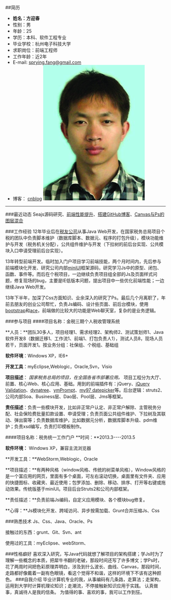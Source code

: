 ##简历
* **姓名：方迎春**
* 性别：男
* 年龄：25
* 学历：本科、软件工程专业
* 毕业学校：杭州电子科技大学
* 求职岗位：前端工程师
* 工作年龄：近2年
* E-mail: <sprying.fang@gmail.com>
* 博客： [cnblog](http://www.cnblogs.com/sprying/)
 ![avatar](/assets/images/avatar2.jpg)

----------------------------------
###最近动态
Seajs源码研究、[前端性能提升]()、[搭建GitHub博客]()、[Canvas与Ps的图层混合]()

###工作经验
12年毕业后在[税友公司](http://www.servyou.com.cn/)从事Java Web开发，在国家税务总局项目个税的团队中负责脚本维护（数据库脚本、数据元、程序的打包升级），模块功能维护与开发（税务机关分配），公共组件维护与开发（下拉树的前后台实现、公共模块入口申请受理前后台实现）。

13年转型前端开发。临时加入门户项目学习前端技能，两个月时间内，先后参与前端模块化开发、研究公司内部[miniUI](http://www.miniui.com/)框架源码，研究学习Js中的原型、闭包、函数、事件等。而后在个税项目，一边继续负责项目组全部的Js及页面样式问题，修复现场的bug，主要是IE低版本问题，提出项目中一些优化前端性能；一边继续Java Web开发。

13年下半年，加深了Css方面知识、业余深入的研究了Ps。最后几个月离职了，年前去朋友的创业公司帮忙，负责Js编码、设计些页面、前后台模块，使用[bootstrap](http://www.bootcss.com/)和[ace](http://198.74.61.72/themes/preview/ace/)，前端做的比较大的功能是Web聊天室，复杂的是业务逻辑。

###参与项目
####项目名称：金税三期个人税收管理系统
 


**人员：**团队30多人，项目经理1、需求经理2、架构师2、测试策划师1、Java软件开发8（数据迁移1、工作流1、前端1、打包负责人1），测试人员8，现场人员若干，页面开发1。按业务分组：社保组、个税组、基础组


**软件环境**：Windows XP，IE6+


**开发工具**：myEclipse,Weblogic，Oracle,Svn，Visio

**项目描述**：
*国家税务总局的项目，在全国各省市部署应用。*
项目工程分为大厅、前置、核心Web、核心应用、基础。用到的前端插件有：jQuery、[jQuery Validation](http://jqueryvalidation.org/)、[dynatree](https://code.google.com/p/dynatree/)、[ymPrompt](https://github.com/yemoo/ymPrompt)、[my97 datepicker](http://www.my97.net/dp/demo/index.htm)等。后台逻辑：struts2、公司内部Soa、Business层、Dao层、Pool层、Jms等框架。

**责任描述**：负责一些模块开发，比如非正常户认定、非正常户解除、主管税务分配、社会保险费批量扣款设置、申请受理；负责页面公共组件维护、下拉树及其联动、弹出窗等；负责数据库维护，比如数据元分析，数据库脚本升级、pdm维护；负责xsd编写，负责打印模板制作。

####项目名称：税务统一工作门户
**时间：**2013.3----2013.5


**软件环境：** Windows XP，兼容主流浏览器


**开发工具：**WebStorm,Weblogic，Oracle


**项目描述：**有两种风格（window风格、传统的树菜单风格），Window风格的是一个富应用的网页，里面有多个桌面，可左右滚动切换，桌面里有文件夹、应用的快捷图标、收藏夹、最近使用；包罗添加、删除、移动、排序、打开等右键或拖动效果。传统版基于miniUI。项目后台Struts2和公司内部框架。


**责任描述：**负责前端Js编码，自定义应用模块、各个模块bug修复。


**心得：**Js模块化开发、跨域访问、异步按需加载、Grunt合并压缩Js、Css


###熟悉技术
Js、Css、Java、Oracle、Ps

接触过的东西：grunt、Git、Svn、ant

使用过的工具：myEclipse、webStorm、


###性格癖好
喜欢深入研究，写Java代码就想了解项目的架构搭建；学Js时为了理解一些概念的本质，把犀牛书翻的老破，那段时间还写了许多博文；学Ps时，花了两周时间把色彩原理弄明白，涉及到什么波长、曲线、Canvas，那段时间，走路都好像戴着一副有色眼镜，看这个觉得不和谐，这样的环境下不该有这种颜色。
###自我介绍
毕业计算机专业的我，从事编码有几条路，走算法；走架构，运用到大学时计算机理论知识；走潮流，不停接触新知识应用于实践。
认真做事，真诚待人是我的信条。
为值得的事、喜欢的事，我可以工作到狂。